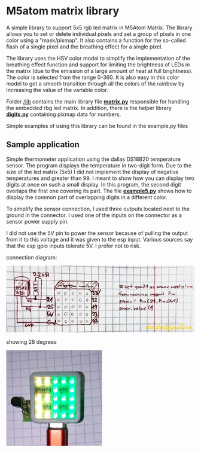 # M5atom matrix library

A simple library to support 5x5 rgb led matrix in M5Atom Matrix.  The library allows you to set or delete individual pixels and set a group of pixels in one color using a "mask/pixmap".  It also contains a function for the so-called flash of a single pixel and the breathing effect for a single pixel.

The library uses the HSV color model to simplify the implementation of the breathing effect function and support for limiting the brightness of LEDs in the matrix (due to the emission of a large amount of heat at full brightness).  The color is selected from the range 0-360.  It is also easy in this color model to get a smooth transition through all the colors of the rainbow by increasing the value of the variable color.

Folder [/lib](/lib) contains the main library file [**matrix.py**](/lib/matrix.py) responsible for handling the embedded rbg led matrix.  In addition, there is the helper library [**digits.py**](/lib/digits.py) containing pixmap data for numbers.

Simple examples of using this library can be found in the example.py files

## Sample application

Simple thermometer application using the dallas DS18B20 temperature sensor.  The program displays the temperature in two-digit form.  Due to the size of the led matrix (5x5) I did not implement the display of negative temperatures and greater than 99. I meant to show how you can display two digits at once on such a small display.  In this program, the second digit overlaps the first one covering its part.  The file [**example5.py**](example5.py) shows how to display the common part of overlapping digits in a different color.

To simplify the sensor connection, I used three outputs located next to the ground in the connector.  I used one of the inputs on the connector as a sensor power supply pin.

I did not use the 5V pin to power the sensor because of pulling the output from it to this voltage and it was given to the esp input.  Various sources say that the esp gpio inputs tolerate 5V.  I prefer not to risk.

connection diagram:

![schema.jpg](schema.jpg)


showing 28 degrees

![termo.jpg](termo.jpg)
